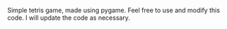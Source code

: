 Simple tetris game, made using pygame. Feel free to use and modify this code. I will update the code as necessary.
